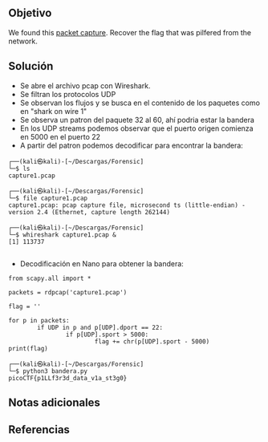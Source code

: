 ## Objetivo
We found this [packet capture](https://jupiter.challenges.picoctf.org/static/b506393b6f9d53b94011df000c534759/capture.pcap). Recover the flag that was pilfered from the network.
## Solución
- Se abre el archivo pcap con Wireshark.
- Se filtran los protocolos UDP
- Se observan los flujos y se busca en el contenido de los paquetes como en "shark on wire 1"
- Se observa un patron del paquete 32 al 60, ahí podria estar la bandera
- En los UDP streams podemos observar que el puerto origen comienza en 5000 en el puerto 22
- A partir del patron podemos decodificar para encontrar la bandera:

```shell
┌──(kali㉿kali)-[~/Descargas/Forensic]
└─$ ls
capture1.pcap
                                                                                                                                                           
┌──(kali㉿kali)-[~/Descargas/Forensic]
└─$ file capture1.pcap                         
capture1.pcap: pcap capture file, microsecond ts (little-endian) - version 2.4 (Ethernet, capture length 262144)
                                                                                                                                                             
┌──(kali㉿kali)-[~/Descargas/Forensic]
└─$ whireshark capture1.pcap &
[1] 113737  
                                                                                                                                                     

```

- Decodificación en Nano para obtener la bandera:

```shell
from scapy.all import *

packets = rdpcap('capture1.pcap')

flag = ''

for p in packets:
        if UDP in p and p[UDP].dport == 22:
                if p[UDP].sport > 5000:
                        flag += chr(p[UDP].sport - 5000)
print(flag)

```

```shell
┌──(kali㉿kali)-[~/Descargas/Forensic]
└─$ python3 bandera.py                                                                          
picoCTF{p1LLf3r3d_data_v1a_st3g0}
```
## Notas adicionales

## Referencias
